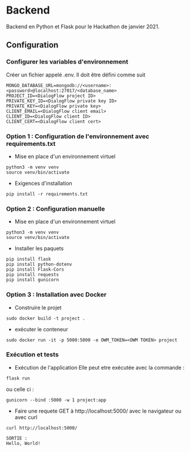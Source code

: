 # Backend

Backend en Python et Flask pour le Hackathon de janvier 2021. 

## Configuration
### Configurer les variables d'environnement
Créer un fichier appelé .env. Il doit être défini comme suit
```terminal
MONGO_DATABASE_URL=mongodb://<username>:<password>@localhost:27017/<database_name>
PROJECT_ID=<DialogFlow project ID>
PRIVATE_KEY_ID=<DialogFlow private key ID>
PRIVATE_KEY=<DialogFlow private key>
CLIENT_EMAIL=<DialogFlow client email>
CLIENT_ID=<DialogFlow client ID>
CLIENT_CERT=<DialogFlow client cert>

```

### Option 1 : Configuration de l'environnement avec requirements.txt
* Mise en place d'un environnement virtuel
```terminal
python3 -m venv venv
source venv/bin/activate
```

* Exigences d'installation
```terminal
pip install -r requirements.txt
```
### Option 2 : Configuration manuelle 
* Mise en place d'un environnement virtuel
```terminal
python3 -m venv venv
source venv/bin/activate
```

* Installer les paquets
```terminal
pip install flask
pip install python-dotenv
pip install Flask-Cors
pip install requests
pip install gunicorn
```

### Option 3 : Installation avec Docker
* Construire le projet
```terminal
sudo docker build -t project .
```

* exécuter le conteneur
```terminal
sudo docker run -it -p 5000:5000 -e OWM_TOKEN=<OWM TOKEN> project
```

### Exécution et tests

* Exécution de l'application
Elle peut etre exécutée avec la commande :
```terminal
flask run
```
ou celle ci :  
```terminal
gunicorn --bind :5000 -w 1 project:app
```

* Faire une requete GET à http://localhost:5000/ avec le navigateur ou avec curl
```terminal
curl http://localhost:5000/

SORTIE :
Hello, World!

```
